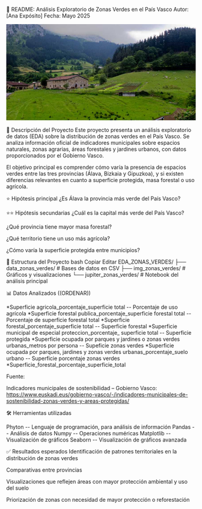 🌿 README: Análisis Exploratorio de Zonas Verdes en el País Vasco
Autor: [Ana Expósito]
Fecha: Mayo 2025

![Vista del caserío Urrutia en Atxondo](/img_zonas_verdes/caserio_urrutia_atxondo_1-1.jpg)


🌟 Descripción del Proyecto
Este proyecto presenta un análisis exploratorio de datos (EDA) sobre la distribución de zonas verdes en el País Vasco. Se analiza información oficial de indicadores municipales sobre espacios naturales, zonas agrarias, áreas forestales y jardines urbanos, con datos proporcionados por el Gobierno Vasco.

El objetivo principal es comprender cómo varía la presencia de espacios verdes entre las tres provincias (Álava, Bizkaia y Gipuzkoa), y si existen diferencias relevantes en cuanto a superficie protegida, masa forestal o uso agrícola.

⭐ Hipótesis principal
¿Es Álava la provincia más verde del País Vasco? 

⭐⭐ Hipótesis secundarias
¿Cuál es la capital más verde del País Vasco?

¿Qué provincia tiene mayor masa forestal?

¿Qué territorio tiene un uso más agrícola?

¿Cómo varía la superficie protegida entre municipios?

📁 Estructura del Proyecto
bash
Copiar
Editar
EDA_ZONAS_VERDES/
├── data_zonas_verdes/                     # Bases de datos en CSV
├── img_zonas_verdes/                      # Gráficos y visualizaciones
└── jupiter_zonas_verdes/                  # Notebook del análisis principal

📊 Datos Analizados ((ORDENAR))

*Superficie agricola_porcentaje_superficie total -- Porcentaje de uso agrícola
*Superficie forestal publica_porcentaje_superficie forestal total -- Porcentaje de superficie forestal total
*Superficie forestal_porcentaje_superficie total -- Superficie forestal
*Superficie municipal de especial proteccion_porcentaje_ superficie total -- Superficie protegida
*Superficie ocupada por parques y jardines o zonas verdes urbanas_metros por persona -- Supeficie zonas verdes
*Superficie ocupada por parques, jardines y zonas verdes urbanas_porcentaje_suelo urbano -- Superficie porcentaje zonas verdes
*Superficie_forestal_porcentaje_superficie_total


Fuente:

Indicadores municipales de sostenibilidad – Gobierno Vasco:
https://www.euskadi.eus/gobierno-vasco/-/indicadores-municipales-de-sostenibilidad-zonas-verdes-y-areas-protegidas/

🛠️ Herramientas utilizadas

Phyton -- Lenguaje de programación, para análisis de información
Pandas -- Análisis de datos
Numpy -- Operaciones numéricas
Matplotlib -- Visualización de gráficos
Seaborn -- Visualización de gráficos avanzada

✅ Resultados esperados
Identificación de patrones territoriales en la distribución de zonas verdes

Comparativas entre provincias

Visualizaciones que reflejen áreas con mayor protección ambiental y uso del suelo

Priorización de zonas con necesidad de mayor protección o reforestación